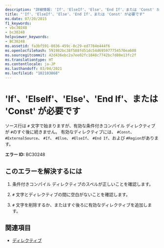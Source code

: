 ```yaml
---
description: "詳細情報: 'If'、'ElseIf'、'Else'、'End If'、または 'Const' が必要です"
title: "'If'、'ElseIf'、'Else'、'End If'、または 'Const' が必要です"
ms.date: 07/20/2015
f1_keywords:
- vbc30248
- bc30248
helpviewer_keywords:
- BC30248
ms.assetid: fa3bf591-8036-459c-8c29-ed7784e444f6
ms.openlocfilehash: 591982bc38f588fd51dc54d695977754570ea608
ms.sourcegitcommit: 42d436ebc2a7ee02fc1848c7742bc7d80e13fc2f
ms.translationtype: HT
ms.contentlocale: ja-JP
ms.lasthandoff: 03/04/2021
ms.locfileid: "102103868"
---
```

# <a name="if-elseif-else-end-if-or-const-expected"></a>'If'、'ElseIf'、'Else'、'End If'、または 'Const' が必要です

ソース行は `#` 文字で始まりますが、有効な条件付きコンパイル ディレクティブが `#`のすぐ後に続きません。 有効なディレクティブには、 `#Const`、 `#ExternalSource`、 `#If`、 `#Else`、 `#ElseIf`、 `#End If`、および `#Region`があります。  
  
 **エラー ID:** BC30248  
  
## <a name="to-correct-this-error"></a>このエラーを解決するには  
  
1. 条件付きコンパイル ディレクティブのスペルが正しいことを確認します。  
  
2. `#` 文字とディレクティブの間に空白がないことを確認します。  
  
3. `#` 文字を削除するか、またはすぐ後ろに有効なディレクティブを追加します。  
  
## <a name="see-also"></a>関連項目

- [ディレクティブ](../language-reference/directives/disable-enable.md)
